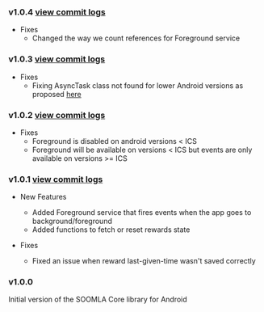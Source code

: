 ### v1.0.4 [view commit logs](https://github.com/soomla/soomla-android-core/compare/v1.0.4...v1.0.4)

* Fixes
  * Changed the way we count references for Foreground service

### v1.0.3 [view commit logs](https://github.com/soomla/soomla-android-core/compare/v1.0.2...v1.0.3)

* Fixes
  * Fixing AsyncTask class not found for lower Android versions as proposed [here](http://stackoverflow.com/questions/6968744/getting-noclassdeffounderror-android-os-asynctask)

### v1.0.2 [view commit logs](https://github.com/soomla/soomla-android-core/compare/v1.0.1...v1.0.2)

* Fixes
  * Foreground is disabled on android versions < ICS
  * Foreground will be available on versions < ICS but events are only available on versions >= ICS

### v1.0.1 [view commit logs](https://github.com/soomla/soomla-android-core/compare/v1.0.0...v1.0.1)

* New Features
  * Added Foreground service that fires events when the app goes to background/foreground
  * Added functions to fetch or reset rewards state

* Fixes
  * Fixed an issue when reward last-given-time wasn't saved correctly

### v1.0.0

Initial version of the SOOMLA Core library for Android

